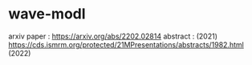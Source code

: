 # wave-modl

arxiv paper :   https://arxiv.org/abs/2202.02814
abstract    :   (2021) https://cds.ismrm.org/protected/21MPresentations/abstracts/1982.html
                (2022) 
